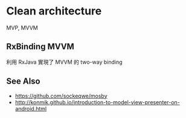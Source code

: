 # Clean architecture

MVP, MVVM

<!-- ![MVP](http://upload.wikimedia.org/wikipedia/commons/a/a0/MVC-Process.svg)

![MVVM](http://upload.wikimedia.org/wikipedia/commons/8/87/MVVMPattern.png)
-->

## RxBinding MVVM

利用 RxJava 實現了 MVVM 的 two-way binding

## See Also

* https://github.com/sockeqwe/mosby
* http://konmik.github.io/introduction-to-model-view-presenter-on-android.html